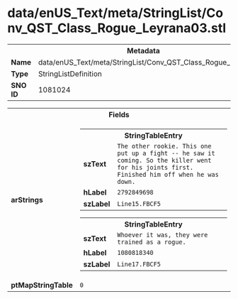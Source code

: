 <h1>data/enUS_Text/meta/StringList/Conv_QST_Class_Rogue_Leyrana03.stl</h1><table><tr><th colspan="100%">Metadata</th></tr><tr><td><b>Name</b></td><td>data/enUS_Text/meta/StringList/Conv_QST_Class_Rogue_Leyrana03.stl</td></tr><tr><td><b>Type</b></td><td>StringListDefinition</td></tr><tr><td><b>SNO ID</b></td><td>1081024</td></tr></table>

<table><tr><th colspan="100%">Fields</th></tr><tr><td><b>arStrings</b></td><td><table><tr><th colspan="100%">StringTableEntry</th></tr><tr><td><b>szText</b></td><td><code>The other rookie. This one put up a fight -- he saw it coming. So the killer went for his joints first. Finished him off when he was down.</code></td></tr><tr><td><b>hLabel</b></td><td><code>2792849698</code></td></tr><tr><td><b>szLabel</b></td><td><code>Line15.FBCF5</code></td></tr></table>


<table><tr><th colspan="100%">StringTableEntry</th></tr><tr><td><b>szText</b></td><td><code>Whoever it was, they were trained as a rogue.</code></td></tr><tr><td><b>hLabel</b></td><td><code>1080818340</code></td></tr><tr><td><b>szLabel</b></td><td><code>Line17.FBCF5</code></td></tr></table>


</td></tr><tr><td><b>ptMapStringTable</b></td><td><code>0</code></td></tr></table>


